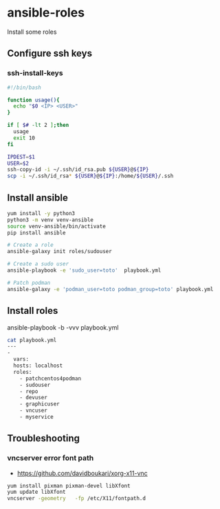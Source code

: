 # ansible-roles

Install some roles

## Configure ssh keys

### ssh-install-keys
```bash
#!/bin/bash

function usage(){
  echo "$0 <IP> <USER>"
}

if [ $# -lt 2 ];then
  usage
  exit 10
fi

IPDEST=$1
USER=$2
ssh-copy-id -i ~/.ssh/id_rsa.pub ${USER}@${IP}
scp -i ~/.ssh/id_rsa* ${USER}@${IP}:/home/${USER}/.ssh
```

## Install ansible

```bash
yum install -y python3
python3 -m venv venv-ansible
source venv-ansible/bin/activate
pip install ansible

# Create a role
ansible-galaxy init roles/sudouser

# Create a sudo user
ansible-playbook -e 'sudo_user=toto'  playbook.yml

# Patch podman 
ansible-galaxy -e 'podman_user=toto podman_group=toto' playbook.yml
```

## Install roles
ansible-playbook  -b -vvv  playbook.yml

```bash
cat playbook.yml
---
-
  vars:
  hosts: localhost
  roles:
    - patchcentos4podman
    - sudouser
    - repo
    - devuser
    - graphicuser
    - vncuser
    - myservice
```


## Troubleshooting

### vncserver error font path

* https://github.com/davidboukari/xorg-x11-vnc

```bash
yum install pixman pixman-devel libXfont
yum update libXfont
vncserver -geometry   -fp /etc/X11/fontpath.d
```

